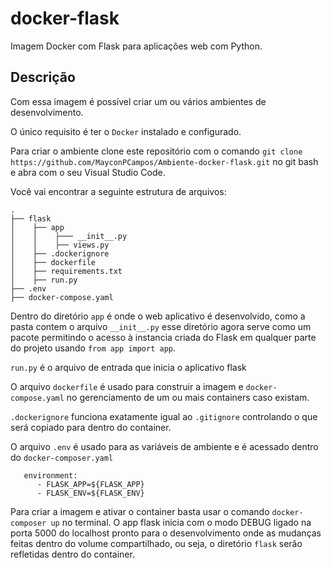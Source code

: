 # docker-flask

Imagem Docker com Flask para aplicações web com Python.

## Descrição

Com essa imagem é possível criar um ou vários ambientes de desenvolvimento.

O único requisito é ter o `Docker` instalado e configurado.

Para criar o ambiente clone este repositório com o comando `git clone https://github.com/MayconPCampos/Ambiente-docker-flask.git`
no git bash e abra com o seu Visual Studio Code.

Você vai encontrar a seguinte estrutura de arquivos:

```
.
├── flask
│    ├── app
│    │    ├─── __init__.py
│    │    ├── views.py
│    ├── .dockerignore
│    ├── dockerfile
│    ├── requirements.txt
│    ├── run.py
├── .env
├── docker-compose.yaml

```

Dentro do diretório `app` é onde o web aplicativo é desenvolvido, como a pasta contem o arquivo `__init__.py`
esse diretório agora serve como um pacote permitindo o acesso à instancia criada do Flask em qualquer parte
do projeto usando `from app import app`.

`run.py` é o arquivo de entrada que inicia o aplicativo flask

O arquivo `dockerfile` é usado para construir a imagem e `docker-compose.yaml` no gerenciamento de um ou mais
containers caso existam.

`.dockerignore` funciona exatamente igual ao `.gitignore` controlando o que será copiado para dentro do container.

O arquivo `.env` é usado para as variáveis de ambiente e é acessado dentro do `docker-composer.yaml`
    
```
   environment:
      - FLASK_APP=${FLASK_APP}
      - FLASK_ENV=${FLASK_ENV}
```

Para criar a imagem e ativar o container basta usar o comando `docker-composer up` no terminal. O app flask inicia com
o modo DEBUG ligado na porta 5000 do localhost pronto para o desenvolvimento onde as mudanças feitas dentro do volume
compartilhado, ou seja, o diretório `flask` serão refletidas dentro do container.

